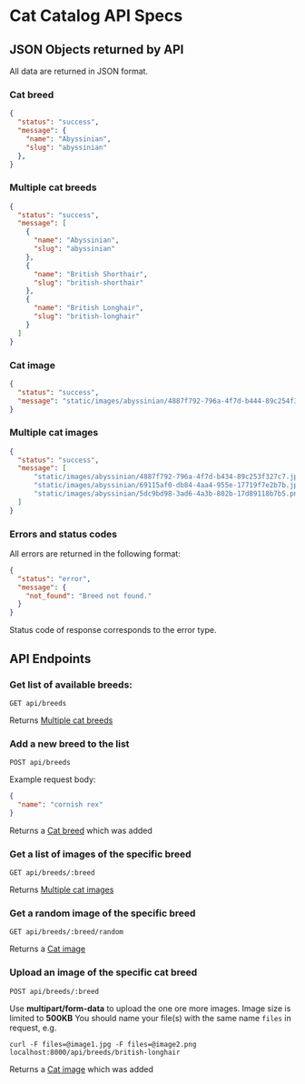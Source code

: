 # Cat Catalog API Specs

## JSON Objects returned by API

All data are returned in JSON format.

### Cat breed

```JSON
{
  "status": "success",
  "message": {
    "name": "Abyssinian",
    "slug": "abyssinian"
  },
}
```


### Multiple cat breeds

```JSON
{
  "status": "success",
  "message": [
    {
      "name": "Abyssinian",
      "slug": "abyssinian"
    },
    {
      "name": "British Shorthair",
      "slug": "british-shorthair"
    },
    {
      "name": "British Longhair",
      "slug": "british-longhair"
    }
  ]
}
```


### Cat image

```JSON
{
  "status": "success",
  "message": "static/images/abyssinian/4887f792-796a-4f7d-b444-89c254f327c7.jpg"
}
```


### Multiple cat images

```JSON
{
  "status": "success",
  "message": [  
      "static/images/abyssinian/4887f792-796a-4f7d-b434-89c253f327c7.jpg",
      "static/images/abyssinian/69115af0-db84-4aa4-955e-17719f7e2b7b.jpeg",
      "static/images/abyssinian/5dc9bd98-3ad6-4a3b-802b-17d89118b7b5.png"
  ]
}
```

### Errors and status codes

All errors are returned in the following format:

```JSON
{
  "status": "error",
  "message": {
    "not_found": "Breed not found."
  }
}
```

Status code of response corresponds to the error type.



## API Endpoints

### Get list of available breeds:

`GET api/breeds`

Returns [Multiple cat breeds](#multiple-cat-breeds)


### Add a new breed to the list

`POST api/breeds`

Example request body:

```JSON
{
  "name": "cornish rex"
}
```

Returns a [Cat breed](#cat-breed) which was added


### Get a list of images of the specific breed

`GET api/breeds/:breed`

Returns [Multiple cat images](#multiple-cat-images)


### Get a random image of the specific breed

`GET api/breeds/:breed/random`

Returns a [Cat image](#cat-image)


### Upload an image of the specific cat breed

`POST api/breeds/:breed`

Use <b>multipart/form-data</b> to upload the one ore more images. Image size is limited to <b>500KB</b>
You should name your file(s) with the same name `files` in request, e.g.

```SH
curl -F files=@image1.jpg -F files=@image2.png localhost:8000/api/breeds/british-longhair
```

Returns a [Cat image](#cat-image) which was added
